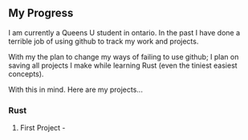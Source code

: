 ## My Progress

I am currently a Queens U student in ontario. In the past I have done a terrible job of using github to track my work and projects.

With my the plan to change my ways of failing to use github; I plan on saving all projects I make while learning Rust (even the tiniest easiest concepts).

With this in mind. Here are my projects...

### Rust
1. First Project - 
